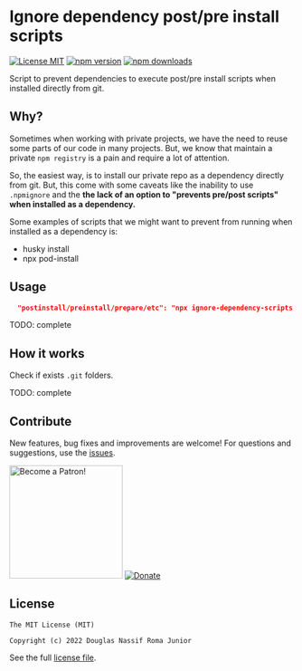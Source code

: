 # Ignore dependency post/pre install scripts

[![License MIT](https://img.shields.io/badge/licence-MIT-blue.svg)](https://github.com/douglasjunior/ignore-dependency-scripts/blob/master/LICENSE)
[![npm version](https://img.shields.io/npm/v/ignore-dependency-scripts.svg)](https://www.npmjs.com/package/ignore-dependency-scripts)
[![npm downloads](https://img.shields.io/npm/dt/ignore-dependency-scripts.svg)](#usage)

Script to prevent dependencies to execute post/pre install scripts when installed directly from git.

## Why?

Sometimes when working with private projects, we have the need to reuse some parts of our code in many projects. But, we know that maintain a private `npm registry` is a pain and require a lot of attention.

So, the easiest way, is to install our private repo as a dependency directly from git. But, this come with some caveats like the inability to use `.npmignore` and the **the lack of an option to "prevents pre/post scripts" when installed as a dependency.**

Some examples of scripts that we might want to prevent from running when installed as a dependency is:

- husky install
- npx pod-install

## Usage

```json
  "postinstall/preinstall/prepare/etc": "npx ignore-dependency-scripts \"your && scripts && here\""
```

TODO: complete

## How it works

Check if exists `.git` folders.

TODO: complete

## Contribute

New features, bug fixes and improvements are welcome! For questions and suggestions, use the [issues](https://github.com/douglasjunior/ignore-dependency-scripts/issues).

<a href="https://www.patreon.com/douglasjunior"><img src="http://i.imgur.com/xEO164Z.png" alt="Become a Patron!" width="200" /></a>
[![Donate](https://www.paypalobjects.com/en_US/i/btn/btn_donateCC_LG.gif)](https://www.paypal.com/cgi-bin/webscr?cmd=_s-xclick&hosted_button_id=E32BUP77SVBA2)

## License

```
The MIT License (MIT)

Copyright (c) 2022 Douglas Nassif Roma Junior
```

See the full [license file](https://github.com/douglasjunior/ignore-dependency-scripts/blob/master/LICENSE).
